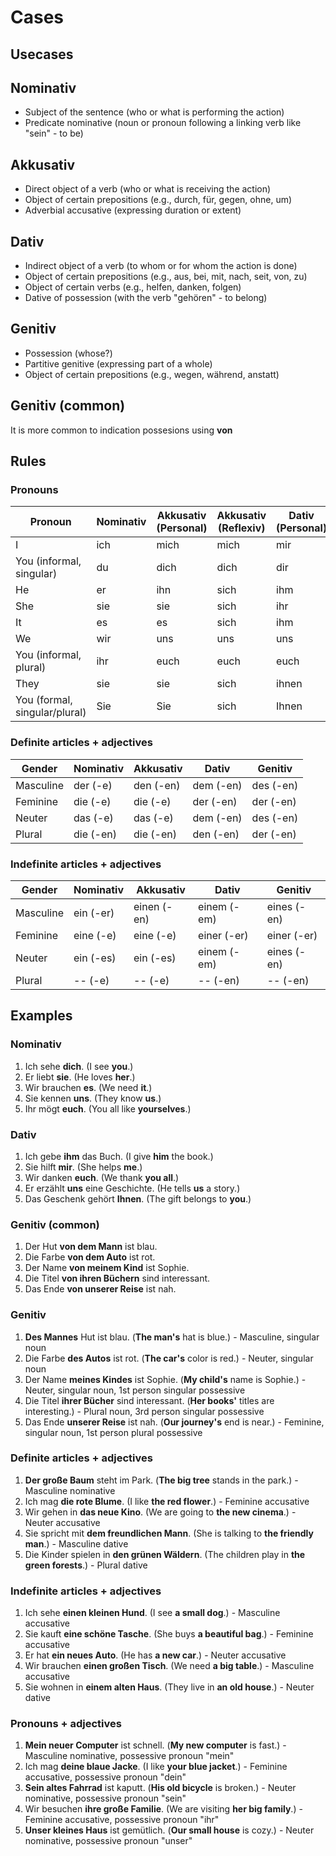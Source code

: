 # Cases

## Usecases

## Nominativ

* Subject of the sentence (who or what is performing the action)
* Predicate nominative (noun or pronoun following a linking verb like "sein" - to be)

## Akkusativ

* Direct object of a verb (who or what is receiving the action)
* Object of certain prepositions (e.g., durch, für, gegen, ohne, um)
* Adverbial accusative (expressing duration or extent)

## Dativ

* Indirect object of a verb (to whom or for whom the action is done)
* Object of certain prepositions (e.g., aus, bei, mit, nach, seit, von, zu)
* Object of certain verbs (e.g., helfen, danken, folgen)
* Dative of possession (with the verb "gehören" - to belong)

## Genitiv

* Possession (whose?)
* Partitive genitive (expressing part of a whole)
* Object of certain prepositions (e.g., wegen, während, anstatt)

## Genitiv (common)

It is more common to indication possesions using **von**

## Rules

### Pronouns

| Pronoun | Nominativ | Akkusativ (Personal) | Akkusativ (Reflexiv) | Dativ (Personal) | Dativ (Reflexiv) | Genetiv Stem | Genetiv Ending |
|---|---|---|---|---|---|---|---|
| I | ich | mich | mich | mir | mir | mein- |  |
| You (informal, singular) | du | dich | dich | dir | dir | dein- |  |
| He | er | ihn | sich | ihm | sich | sein- | -er |
| She | sie | sie | sich | ihr | sich | ihr- | -e |
| It | es | es | sich | ihm | sich | sein- | -es |
| We | wir | uns | uns | uns | uns | unser- |  |
| You (informal, plural) | ihr | euch | euch | euch | euch | euer- |  |
| They | sie | sie | sich | ihnen | sich | ihr- | -e |
| You (formal, singular/plural) | Sie | Sie | sich | Ihnen | sich | Ihr- |  |

### Definite articles + adjectives

| Gender | Nominativ | Akkusativ | Dativ | Genitiv |
|---|---|---|---|---|
| Masculine | der (-e) | den (-en) | dem (-en) | des (-en) |
| Feminine | die (-e) | die (-e) | der (-en) | der (-en) |
| Neuter | das (-e) | das (-e) | dem (-en) | des (-en) |
| Plural | die (-en) | die (-en) | den (-en) | der (-en) |

### Indefinite articles + adjectives

| Gender | Nominativ | Akkusativ | Dativ | Genitiv |
|---|---|---|---|---|
| Masculine | ein (-er) | einen (-en) | einem (-em) | eines (-en) |
| Feminine | eine (-e) | eine (-e) | einer (-er) | einer (-er) |
| Neuter | ein (-es) | ein (-es) | einem (-em) | eines (-en) |
| Plural | -- (-e) | -- (-e) | -- (-en) | -- (-en) |

## Examples

### Nominativ

1. Ich sehe **dich**. (I see **you**.)
2. Er liebt **sie**. (He loves **her**.)
3. Wir brauchen **es**. (We need **it**.)
4. Sie kennen **uns**. (They know **us**.)
5. Ihr mögt **euch**. (You all like **yourselves**.)

### Dativ

1. Ich gebe **ihm** das Buch. (I give **him** the book.)
2. Sie hilft **mir**. (She helps **me**.)
3. Wir danken **euch**. (We thank **you all**.)
4. Er erzählt **uns** eine Geschichte. (He tells **us** a story.) 
5. Das Geschenk gehört **Ihnen**. (The gift belongs to **you**.)

### Genitiv (common)

1. Der Hut **von dem Mann** ist blau.
2. Die Farbe **von dem Auto** ist rot.
3. Der Name **von meinem Kind** ist Sophie.
4. Die Titel **von ihren Büchern** sind interessant.
5. Das Ende **von unserer Reise** ist nah.

### Genitiv

1. **Des Mannes** Hut ist blau. (**The man's** hat is blue.) - Masculine, singular noun
2. Die Farbe **des Autos** ist rot. (**The car's** color is red.) - Neuter, singular noun
3. Der Name **meines Kindes** ist Sophie. (**My child's** name is Sophie.) - Neuter, singular noun, 1st person singular possessive
4. Die Titel **ihrer Bücher** sind interessant. (**Her books'** titles are interesting.) - Plural noun, 3rd person singular possessive
5. Das Ende **unserer Reise** ist nah. (**Our journey's** end is near.) - Feminine, singular noun, 1st person plural possessive

### Definite articles + adjectives

1. **Der große Baum** steht im Park. (**The big tree** stands in the park.) - Masculine nominative
2. Ich mag **die rote Blume**. (I like **the red flower**.) - Feminine accusative
3. Wir gehen in **das neue Kino**. (We are going to **the new cinema**.) - Neuter accusative
4. Sie spricht mit **dem freundlichen Mann**. (She is talking to **the friendly man**.) - Masculine dative
5. Die Kinder spielen in **den grünen Wäldern**. (The children play in **the green forests**.) - Plural dative

### Indefinite articles + adjectives

1. Ich sehe **einen kleinen Hund**. (I see **a small dog**.) - Masculine accusative
2. Sie kauft **eine schöne Tasche**. (She buys **a beautiful bag**.) - Feminine accusative
3. Er hat **ein neues Auto**. (He has **a new car**.) - Neuter accusative
4. Wir brauchen **einen großen Tisch**. (We need **a big table**.) - Masculine accusative
5.  Sie wohnen in **einem alten Haus**. (They live in **an old house**.) - Neuter dative

### Pronouns + adjectives

1. **Mein neuer Computer** ist schnell. (**My new computer** is fast.) - Masculine nominative, possessive pronoun "mein"
2. Ich mag **deine blaue Jacke**. (I like **your blue jacket**.) - Feminine accusative, possessive pronoun "dein"
3. **Sein altes Fahrrad** ist kaputt. (**His old bicycle** is broken.) - Neuter nominative, possessive pronoun "sein"
4. Wir besuchen **ihre große Familie**. (We are visiting **her big family**.) - Feminine accusative, possessive pronoun "ihr"
5. **Unser kleines Haus** ist gemütlich. (**Our small house** is cozy.) - Neuter nominative, possessive pronoun "unser"
